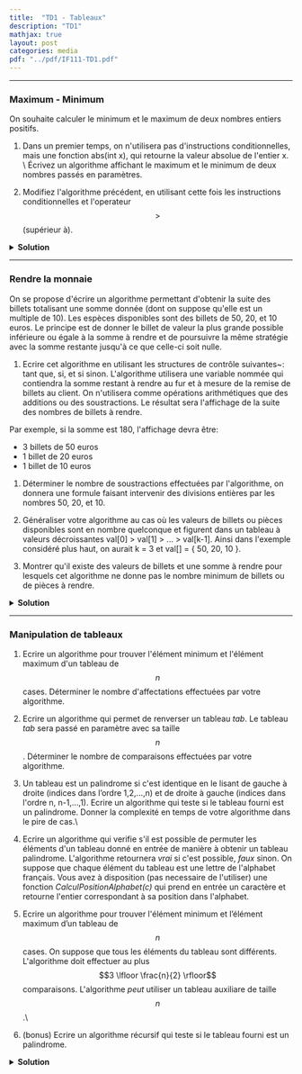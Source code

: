 ```yaml
---
title:  "TD1 - Tableaux"
description: "TD1"
mathjax: true
layout: post
categories: media
pdf: "../pdf/IF111-TD1.pdf"
---
```


---

### Maximum - Minimum

On souhaite calculer le minimum et le maximum de deux nombres entiers positifs. 

1. Dans un premier temps, on n'utilisera pas d'instructions conditionnelles, mais une fonction abs(int x), qui retourne la valeur absolue de l'entier x. \\
Écrivez un algorithme affichant le maximum et le minimum de deux nombres passés en paramètres.

	
2. Modifiez l'algorithme précédent, en utilisant cette fois les instructions conditionnelles et l'operateur $$>$$ (supérieur à).

<details>
<summary><b>Solution</b></summary>

Not yet.

</details>

---

### Rendre la monnaie


On se propose d'écrire un algorithme permettant d'obtenir la suite des billets totalisant une somme donnée (dont on suppose qu'elle est un multiple de 10). Les espèces disponibles sont des billets de 50, 20, et 10 euros. Le principe est de donner le billet de valeur la plus grande possible inférieure ou égale à la somme à rendre et de poursuivre la même stratégie avec la somme restante jusqu'à ce que celle-ci soit nulle.

1. Ecrire cet algorithme en utilisant les structures de contrôle suivantes~: tant que, si, et si sinon. L'algorithme utilisera une variable nommée qui contiendra la somme restant à rendre au fur et à mesure de la remise de billets au client. On n'utilisera comme opérations arithmétiques que des additions ou des soustractions. Le résultat sera l'affichage de la suite des nombres de billets à rendre.

Par exemple, si la somme est 180, l'affichage devra être:

- 3 billets de 50 euros
- 1 billet de 20 euros
- 1 billet de 10 euros


1. Déterminer le nombre de soustractions effectuées par l'algorithme, on donnera une formule faisant intervenir des divisions entières par les nombres 50, 20, et 10.

2. Généraliser votre algorithme au cas où les valeurs de billets ou pièces disponibles sont en nombre quelconque et figurent dans un tableau à valeurs décroissantes val[0] > val[1] > ... > val[k-1].  Ainsi dans l'exemple considéré plus haut, on aurait k = 3 et val[] = { 50, 20, 10 }.

3. Montrer qu'il existe des valeurs de billets et une somme à rendre pour lesquels cet algorithme ne donne pas le nombre minimum de billets ou de pièces à rendre.

<details>
<summary><b>Solution</b></summary>

Not yet.

</details>

---

### Manipulation de tableaux

1. Ecrire un algorithme pour trouver l'élément minimum et l'élément maximum d'un tableau de $$n$$ cases. Déterminer le nombre d'affectations effectuées par votre algorithme.

2. Ecrire un algorithme qui permet de renverser un tableau $tab$. Le tableau $tab$ sera passé en paramètre avec sa taille $$n$$ . Déterminer le nombre de comparaisons effectuées par votre algorithme.

3. Un tableau est un palindrome si c'est identique en le lisant de gauche à droite (indices dans l’ordre 1,2,...,n) et de droite à gauche (indices dans l'ordre n, n-1,...,1). Ecrire un algorithme qui teste si le tableau fourni est un palindrome. Donner la complexité en temps de votre algorithme dans le pire de cas.\\

4. Ecrire un algorithme qui verifie s'il est possible de permuter les éléments d'un tableau donné en entrée de manière à obtenir un tableau palindrome. L'algorithme retournera *vrai* si c'est possible, *faux* sinon. On suppose que chaque élément du tableau est une lettre de l'alphabet français. Vous avez à disposition (pas necessaire de l'utiliser) une fonction *CalculPositionAlphabet(c)* qui prend en entrée un caractère et retourne l'entier correspondant à sa position dans l'alphabet.

5. Ecrire un algorithme pour trouver l'élément minimum et l’élément maximum d’un tableau de $$n$$ cases. On suppose que tous les éléments du tableau sont différents. L'algorithme doit effectuer au plus $$3 \lfloor \frac{n}{2} \rfloor$$ comparaisons. L'algorithme *peut* utiliser un tableau auxiliare de taille $$n$$.\\

6. (bonus) Ecrire un algorithme récursif qui teste si le tableau fourni est un palindrome.


<details>
<summary><b>Solution</b></summary>

Not yet.

</details>